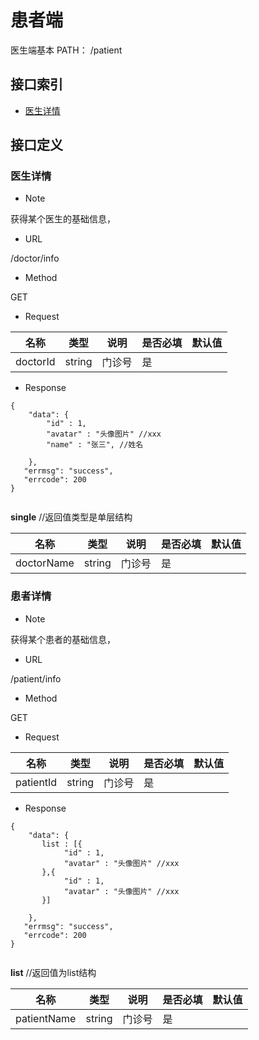 

# 患者端

医生端基本 PATH： /patient

## 接口索引

* [医生详情](#医生详情)


## 接口定义

### 医生详情

* Note

获得某个医生的基础信息，

* URL

/doctor/info

* Method

 GET

* Request

| 名称   | 类型 | 说明 | 是否必填 |  默认值 |
|-------|------|------| ------ | ------- |
| doctorId   | string | 门诊号 | 是 |       |


* Response


```
{
    "data": {
        "id" : 1,
        "avatar" : "头像图片" //xxx
        "name" : "张三", //姓名

    },
   "errmsg": "success",
   "errcode": 200
}


```

__single__ //返回值类型是单层结构


| 名称   | 类型 | 说明 | 是否必填 |  默认值 |
|-------|------|------| ------ | ------- |
| doctorName   | string | 门诊号 | 是 |       |


### 患者详情

* Note

获得某个患者的基础信息，

* URL

/patient/info

* Method

 GET

* Request

| 名称   | 类型 | 说明 | 是否必填 |  默认值 |
|-------|------|------| ------ | ------- |
| patientId   | string | 门诊号 | 是 |       |

* Response

```
{
    "data": {
       list : [{
            "id" : 1,
            "avatar" : "头像图片" //xxx
       },{
            "id" : 1,
            "avatar" : "头像图片" //xxx
       }]

    },
   "errmsg": "success",
   "errcode": 200
}


```

__list__ //返回值为list结构

| 名称   | 类型 | 说明 | 是否必填 |  默认值 |
|-------|------|------| ------ | ------- |
| patientName   | string | 门诊号 | 是 |       |

